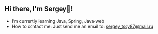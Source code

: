 ## Hi there, I'm Sergey👋!

+ I’m currently learning Java, Spring, Java-web
+ How to contact me: Just send me an email to: sergey_tsoy87@mail.ru
